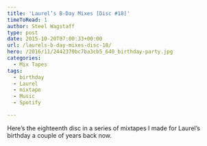 ```yaml
---
title: 'Laurel’s B-Day Mixes [Disc #18]'
timeToRead: 1 
author: Steel Wagstaff
type: post
date: 2015-10-20T07:00:33+00:00
url: /laurels-b-day-mixes-disc-18/
hero: /2016/11/2442370bc7ba3cb5_640_birthday-party.jpg
categories:
  - Mix Tapes
tags:
  - birthday
  - Laurel
  - mixtape
  - Music
  - Spotify

---
```

Here&#8217;s the eighteenth disc in a series of mixtapes I made for Laurel&#8217;s birthday a couple of years back now.